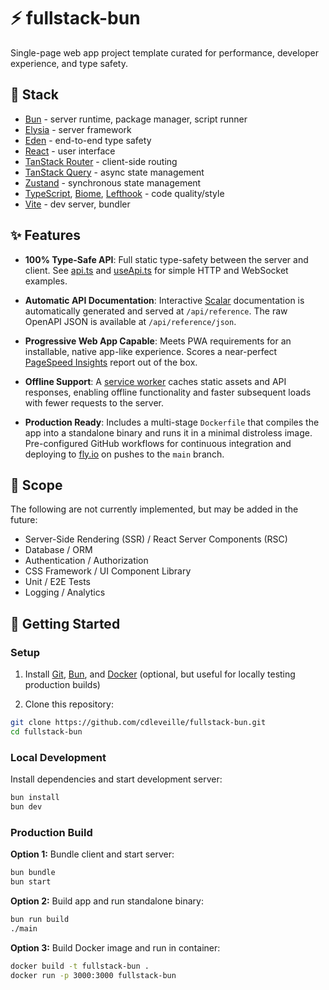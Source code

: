 # ⚡ fullstack-bun

Single-page web app project template curated for performance, developer experience, and type safety.

## 🔧 Stack

- [Bun](https://bun.sh) - server runtime, package manager, script runner
- [Elysia](https://elysiajs.com) - server framework
- [Eden](https://elysiajs.com/eden/overview) - end-to-end type safety
- [React](https://react.dev) - user interface
- [TanStack Router](https://tanstack.com/router) - client-side routing
- [TanStack Query](https://tanstack.com/query) - async state management
- [Zustand](https://zustand-demo.pmnd.rs) - synchronous state management
- [TypeScript](https://www.typescriptlang.org), [Biome](https://biomejs.dev), [Lefthook](https://lefthook.dev) - code quality/style
- [Vite](https://vite.dev) - dev server, bundler

## ✨ Features

- **100% Type-Safe API**: Full static type-safety between the server and client. See [api.ts](https://github.com/cdleveille/fullstack-bun/blob/main/src/server/api.ts) and [useApi.ts](https://github.com/cdleveille/fullstack-bun/blob/main/src/client/hooks/useApi.ts) for simple HTTP and WebSocket examples.

- **Automatic API Documentation**: Interactive [Scalar](https://github.com/scalar/scalar) documentation is automatically generated and served at `/api/reference`. The raw OpenAPI JSON is available at `/api/reference/json`.

- **Progressive Web App Capable**: Meets PWA requirements for an installable, native app-like experience. Scores a near-perfect [PageSpeed Insights](https://pagespeed.web.dev) report out of the box.

- **Offline Support**: A [service worker](https://developer.mozilla.org/en-US/docs/Web/API/Service_Worker_API) caches static assets and API responses, enabling offline functionality and faster subsequent loads with fewer requests to the server.

- **Production Ready**: Includes a multi-stage `Dockerfile` that compiles the app into a standalone binary and runs it in a minimal distroless image. Pre-configured GitHub workflows for continuous integration and deploying to [fly.io](https://fly.io) on pushes to the `main` branch.

## 🚧 Scope

The following are not currently implemented, but may be added in the future:

- Server-Side Rendering (SSR) / React Server Components (RSC)
- Database / ORM
- Authentication / Authorization
- CSS Framework / UI Component Library
- Unit / E2E Tests
- Logging / Analytics

## 🚀 Getting Started

### Setup

1. Install [Git](https://git-scm.com/downloads), [Bun](https://bun.sh/docs/installation), and [Docker](https://docs.docker.com/get-docker) (optional, but useful for locally testing production builds)

2. Clone this repository:

```bash
git clone https://github.com/cdleveille/fullstack-bun.git
cd fullstack-bun
```

### Local Development

Install dependencies and start development server:

```bash
bun install
bun dev
```

### Production Build

**Option 1:** Bundle client and start server:

```bash
bun bundle
bun start
```

**Option 2:** Build app and run standalone binary:

```bash
bun run build
./main
```

**Option 3:** Build Docker image and run in container:

```bash
docker build -t fullstack-bun .
docker run -p 3000:3000 fullstack-bun
```

